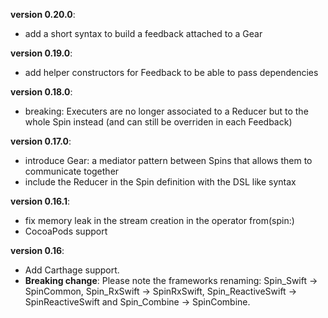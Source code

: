 **version 0.20.0**:

* add a short syntax to build a feedback attached to a Gear

**version 0.19.0**:

* add helper constructors for Feedback to be able to pass dependencies

**version 0.18.0**:

* breaking: Executers are no longer associated to a Reducer but to the whole Spin instead (and can still be overriden in each Feedback) 

**version 0.17.0**:

* introduce Gear: a mediator pattern between Spins that allows them to communicate together
* include the Reducer in the Spin definition with the DSL like syntax

**version 0.16.1**:

* fix memory leak in the stream creation in the operator from(spin:)
* CocoaPods support

**version 0.16**:

* Add Carthage support.
* **Breaking change**: Please note the frameworks renaming: Spin\_Swift -> SpinCommon, Spin\_RxSwift -> SpinRxSwift, Spin\_ReactiveSwift -> SpinReactiveSwift and Spin\_Combine -> SpinCombine.
